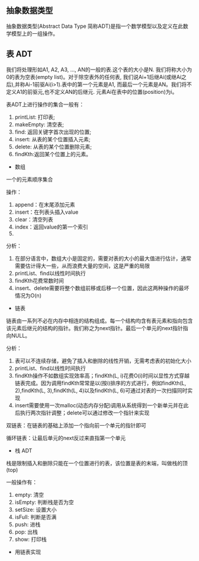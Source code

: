 ## 抽象数据类型

抽象数据类型(Abstract Data Type 简称ADT)是指一个数学模型以及定义在此数学模型上的一组操作。

## 表 ADT

我们将处理形如A1, A2, A3, ..., AN的一般的表.这个表的大小是N. 我们将称大小为0的表为空表(empty list)。对于除空表外的任何表, 我们说Ai+1后继Ai(或继Ai之后),并称Ai-1前驱Ai(i>1).表中的第一个元素是A1, 而最后一个元素是AN。我们将不定义A1的前驱元,也不定义AN的后继元. 元素Ai在表中的位置(position)为i。

表ADT上进行操作的集合一般有：
1. printList: 打印表;
2. makeEmpty: 清空表;
3. find: 返回关键字首次出现的位置;
4. insert: 从表的某个位置插入元素;
5. delete: 从表的某个位置删除元素;
6. findKth:返回某个位置上的元素。

+ 数组

一个的元素顺序集合

操作：
1. append：在末尾添加元素
2. insert：在列表头插入value
3. clear：清空列表
4. index：返回value的第一个索引
5. 

分析：
1. 在部分语言中，数组大小是固定的，需要对表的大小的最大值进行估计，通常需要估计得大一些，从而浪费大量的空间，这是严重的局限
2. printList、find以线性时间执行
3. findKth花费常数时间
4. insert、delete需要将整个数组前移或后移一个位置，因此这两种操作的最坏情况为O(n)

+ 链表

链表由一系列不必在内存中相连的结构组成。每一个结构均含有表元素和指向包含该元素后继元的结构的指针。我们称之为next指针。最后一个单元的next指针指向NULL。

分析：
1. 表可以不连续存储，避免了插入和删除的线性开销，无需考虑表的初始化大小
2. printList、find以线性时间执行
3. findKth操作不如数组实现效率高；findKth(L, i)花费O(i)时间以显性方式穿越链表完成。因为调用findKth常常是以(按i)排序的方式进行，例如findKth(L, 2),findKth(L, 3),findKth(L, 4)以及findKth(L, 6)可通过对表的一次扫描同时实现
4. insert需要使用一次malloc(动态内存分配)调用从系统得到一个新单元并在此后执行两次指针调整；delete可以通过修改一个指针来实现

双链表：在链表的基础上添加一个指向前一个单元的指针即可

循环链表：让最后单元的next反过来直指第一个单元

+ 栈 ADT

栈是限制插入和删除只能在一个位置进行的表，该位置是表的末端，叫做栈的顶(top)

一般操作有：
1. empty: 清空
2. isEmpty: 判断栈是否为空
3. setSize: 设置大小
4. isFull: 判断是否满
5. push: 进栈
6. pop: 出栈
7. show: 打印栈

+ 用链表实现

